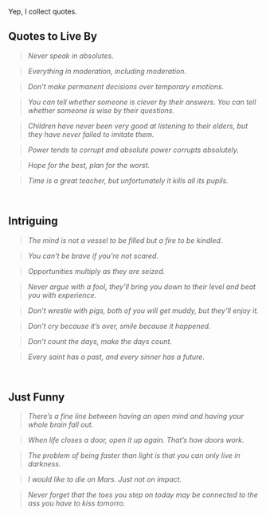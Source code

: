 Yep, I collect quotes.


## Quotes to Live By

> *Never speak in absolutes.*

> *Everything in moderation, including moderation.*

> *Don’t make permanent decisions over temporary emotions.*

> *You can tell whether someone is clever by their answers. You can tell whether someone is wise by their questions.*

> *Children have never been very good at listening to their elders, but they have never failed to imitate them.*

> *Power tends to corrupt and absolute power corrupts absolutely.*

> *Hope for the best, plan for the worst.*

> *Time is a great teacher, but unfortunately it kills all its pupils.*


<br>


## Intriguing

> *The mind is not a vessel to be filled but a fire to be kindled.*

> *You can’t be brave if you’re not scared.*

> *Opportunities multiply as they are seized.*

> *Never argue with a fool, they’ll bring you down to their level and beat you with experience.*

> *Don’t wrestle with pigs, both of you will get muddy, but they’ll enjoy it.*

> *Don’t cry because it’s over, smile because it happened.*

> *Don’t count the days, make the days count.*

> *Every saint has a past, and every sinner has a future.*


<br>


## Just Funny

> *There’s a fine line between having an open mind and having your whole brain fall out.*

> *When life closes a door, open it up again. That’s how doors work.*

> *The problem of being faster than light is that you can only live in darkness.*

> *I would like to die on Mars. Just not on impact.*

> *Never forget that the toes you step on today may be connected to the ass you have to kiss tomorro.*
